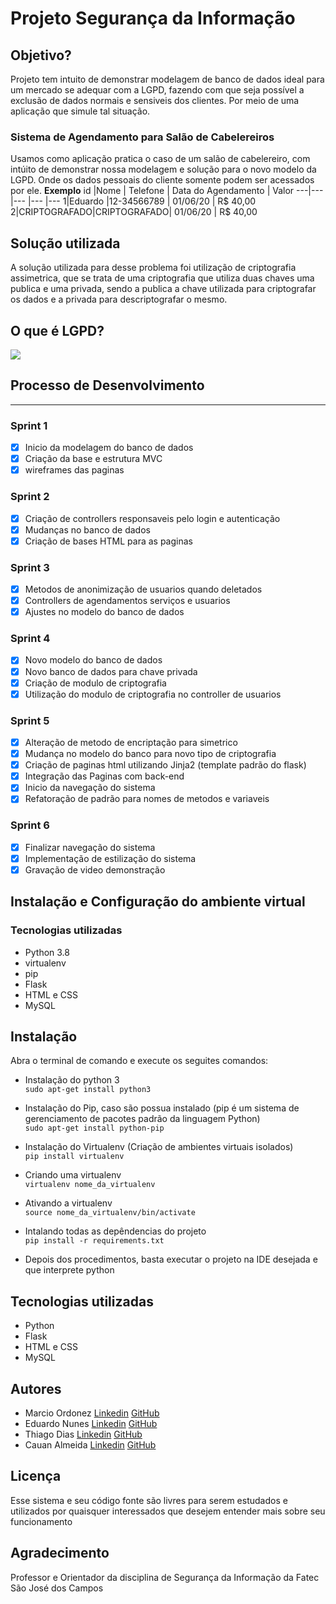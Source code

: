 # Projeto Segurança da Informação

## Objetivo?
Projeto tem intuito de demonstrar modelagem de banco de dados ideal para um mercado se adequar com a LGPD, fazendo com que seja possível a exclusão de dados normais e sensiveis dos clientes. Por meio de uma aplicação que simule tal situação.

### Sistema de Agendamento para Salão de Cabelereiros
Usamos como aplicação pratica o caso de um salão de cabelereiro, com intúito de demonstrar nossa modelagem e solução para o novo modelo da LGPD. Onde os dados pessoais do cliente somente podem ser acessados por ele.
**Exemplo**
id |Nome | Telefone | Data do Agendamento | Valor
---|--- |--- |--- |---
1|Eduardo |12-34566789 | 01/06/20 | R$ 40,00
2|CRIPTOGRAFADO|CRIPTOGRAFADO| 01/06/20 | R$ 40,00

## Solução utilizada
A solução utilizada para desse problema foi utilização de criptografia assimetrica, que se trata de uma criptografia que utiliza duas chaves uma publica e uma privada, sendo a publica a chave utilizada para criptografar os dados e a privada para descriptografar o mesmo.
## O que é LGPD?
[![](http://img.youtube.com/vi/y7SamL2wYSc/0.jpg)](http://www.youtube.com/watch?v=y7SamL2wYSc "O que é LGPD?")

## Processo de Desenvolvimento
---

### Sprint 1
 - [x] Inicio da modelagem do banco de dados 
 - [x] Criação da base e estrutura MVC
 - [x] wireframes das paginas

### Sprint 2
- [x] Criação de controllers responsaveis pelo login e autenticação
- [x] Mudanças no banco de dados
- [x] Criação de bases HTML para as paginas
### Sprint 3
- [x] Metodos de anonimização de usuarios quando deletados
- [x] Controllers de agendamentos serviços e usuarios
- [x] Ajustes no modelo do banco de dados
### Sprint 4
- [x] Novo modelo do banco de dados
- [x] Novo banco de dados para chave privada
- [x] Criação de modulo de criptografia
- [x] Utilização do modulo de criptografia no controller de usuarios
### Sprint 5
- [x] Alteração de metodo de encriptação para simetrico
- [x] Mudança no modelo do banco para novo tipo de criptografia
- [x] Criação de paginas html utilizando Jinja2 (template padrão do flask)
- [x] Integração das Paginas com back-end
- [x] Inicio da navegação do sistema
- [x] Refatoração de padrão para nomes de metodos e variaveis
### Sprint 6
- [x] Finalizar navegação do sistema
- [x] Implementação de estilização do sistema
- [x] Gravação de video demonstração
## Instalação e Configuração do ambiente virtual


### Tecnologias utilizadas

* Python 3.8
* virtualenv
* pip
* Flask
* HTML e CSS
* MySQL

## Instalação
Abra o terminal de comando e execute os seguites comandos:

* Instalação do python 3\
`sudo apt-get install python3`

* Instalação do Pip, caso são possua instalado (pip é um sistema de gerenciamento de pacotes padrão da linguagem Python)\
 `sudo apt-get install python-pip`

* Instalação do Virtualenv (Criação de ambientes virtuais isolados)\
`pip install virtualenv`

* Criando uma virtualenv\
`virtualenv nome_da_virtualenv`

* Ativando a virtualenv\
`source nome_da_virtualenv/bin/activate`


* Intalando todas as depêndencias do projeto\
`pip install -r requirements.txt`

* Depois dos procedimentos, basta executar o projeto na IDE desejada e que interprete python

## Tecnologias utilizadas

* Python 
* Flask
* HTML e CSS
* MySQL

## Autores

* Marcio Ordonez [Linkedin](https://www.linkedin.com/in/marcio-ordonez "Linkedin") [GitHub](https://github.com/MarcioOrdonez "GitHub")
* Eduardo Nunes [Linkedin](https://www.linkedin.com/in/eduardonunes-santos "Linkedin") [GitHub](https://github.com/eduns "GitHub")
* Thiago Dias [Linkedin](https://www.linkedin.com/in/thiago-dias-918363190 "Linkedin") [GitHub](https://github.com/ThiagoDT "GitHub")
* Cauan Almeida [Linkedin](https://www.linkedin.com/in/cauancesar-almeida "Linkedin") [GitHub](https://github.com/Tsundek "GitHub")



## Licença
Esse sistema e seu código fonte são livres para serem estudados e utilizados por quaisquer interessados que desejem entender mais sobre seu funcionamento


## Agradecimento
Professor e Orientador da disciplina de Segurança da Informação da Fatec São José dos Campos
